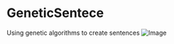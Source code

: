 # GeneticSentece
Using genetic algorithms to create sentences
![Image](https://imgur.com/a/d0eNAz6)
